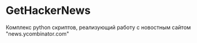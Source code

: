 # GetHackerNews
Комплекс python скриптов, реализующий работу с новостным сайтом "news.ycombinator.com"
